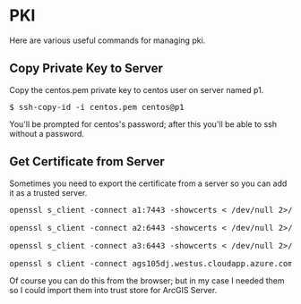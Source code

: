 # PKI

Here are various useful commands for managing pki.

## Copy Private Key to Server

Copy the centos.pem private key to centos user on server named p1.
<pre>
$ ssh-copy-id -i centos.pem centos@p1
</pre>

You'll be prompted for centos's password; after this you'll be able to ssh without a password.

## Get Certificate from Server
Sometimes you need to export the certificate from a server so you can add it as a trusted server.

<pre>
openssl s_client -connect a1:7443 -showcerts < /dev/null 2>/dev/null | openssl x509 -outform PEM > A1_7443.crt

openssl s_client -connect a2:6443 -showcerts < /dev/null 2>/dev/null | openssl x509 -outform PEM > A2_6443.crt

openssl s_client -connect a3:6443 -showcerts < /dev/null 2>/dev/null | openssl x509 -outform PEM > A3_6443.crt

openssl s_client -connect ags105dj.westus.cloudapp.azure.com:443 -showcerts < /dev/null 2>/dev/null | openssl x509 -outform PEM > ags105dj.westus.cloudapp.azure.com.crt
</pre>

Of course you can do this from the browser; but in my case I needed them so I could import them into trust store for ArcGIS Server.

